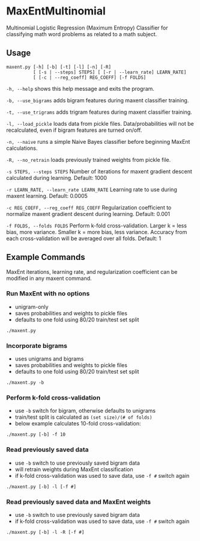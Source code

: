 # MaxEntMultinomial
Multinomial Logistic Regression (Maximum Entropy) Classifier for classifying math word problems as related to a math subject.

## Usage
```
maxent.py [-h] [-b] [-t] [-l] [-n] [-R]
          [ [-s | --steps] STEPS] [ [-r | --learn_rate] LEARN_RATE]
          [ [-c | --reg_coeff] REG_COEFF] [-f FOLDS]
```

`-h, --help` shows this help message and exits the program.

`-b, --use_bigrams` adds bigram features during maxent classifier training.

`-t, --use_trigrams` adds trigram features during maxent classifier training.

`-l, --load_pickle` loads data from pickle files. Data/probabilities will not be recalculated, even if bigram features are turned on/off.

`-n, --naive` runs a simple Naive Bayes classifier before beginning MaxEnt calculations.

`-R, --no_retrain` loads previously trained weights from pickle file.

`-s STEPS, --steps STEPS` Number of iterations for maxent gradient descent calculated during learning. Default: 1000

`-r LEARN_RATE, --learn_rate LEARN_RATE` Learning rate to use during maxent learning. Default: 0.0005

`-c REG_COEFF, --reg_coeff REG_COEFF` Regularization coefficient to normalize maxent gradient descent during learning. Default: 0.001

`-f FOLDS, --folds FOLDS` Perform k-fold cross-validation. Larger k = less bias, more variance. Smaller k = more bias, less variance. Accuracy from each cross-validation will be averaged over all folds. Default: 1

## Example Commands

MaxEnt iterations, learning rate, and regularization coefficient can be modified in any maxent command.

### Run MaxEnt with no options
- unigram-only
- saves probabilities and weights to pickle files
- defaults to one fold using 80/20 train/test set split

`./maxent.py`

### Incorporate bigrams 
- uses unigrams and bigrams
- saves probabilities and weights to pickle files
- defaults to one fold using 80/20 train/test set split

`./maxent.py -b`

### Perform k-fold cross-validation
- use `-b` switch for bigram, otherwise defaults to unigrams
- train/test split is calculated as `(set size)/(# of folds)`
- below example calculates 10-fold cross-validation:

`./maxent.py [-b] -f 10`

### Read previously saved data
- use `-b` switch to use previously saved bigram data
- will retrain weights during MaxEnt classification
- if k-fold cross-validation was used to save data, use `-f #` switch again

`./maxent.py [-b] -l [-f #]`

### Read previously saved data and MaxEnt weights
- use `-b` switch to use previously saved bigram data
- if k-fold cross-validation was used to save data, use `-f #` switch again

`./maxent.py [-b] -l -R [-f #]`
